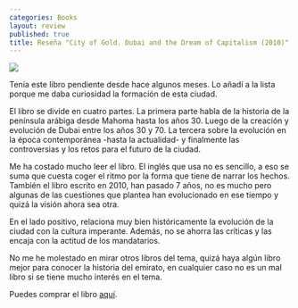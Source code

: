 ```yaml
---
categories: Books
layout: review
published: true
title: Reseña "City of Gold. Dubai and the Dream of Capitalism (2010)"
---
```

![](http://i.imgur.com/nSLu3wv.jpg)

Tenía este libro pendiente desde hace algunos meses. Lo añadí a la lista porque me daba curiosidad la formación de esta ciudad.

El libro se divide en cuatro partes. La primera parte habla de la historia de la península arábiga desde Mahoma hasta los años 30. Luego de la creación y evolución de Dubai entre los años 30 y 70. La tercera sobre la evolución en la época contemporánea -hasta la actualidad- y finalmente las controversias y los retos para el futuro de la ciudad.

Me ha costado mucho leer el libro. El inglés que usa no es sencillo, a eso se suma que cuesta coger el ritmo por la forma que tiene de narrar los hechos. También el libro  escrito en 2010, han pasado 7 años, no es mucho pero algunas de las cuestiones que plantea han evolucionado en ese tiempo y quizá la visión ahora sea otra.

En el lado positivo, relaciona muy bien históricamente la evolución de la ciudad con la cultura imperante. Además, no se ahorra las críticas y las encaja con la actitud de los mandatarios.

No me he molestado en mirar otros libros del tema, quizá haya algún libro mejor para conocer la historia del emirato, en cualquier caso no es un mal libro si se tiene mucho interés en el tema.

Puedes comprar el libro [aquí](http://amazon.es/dp/0312655436).

